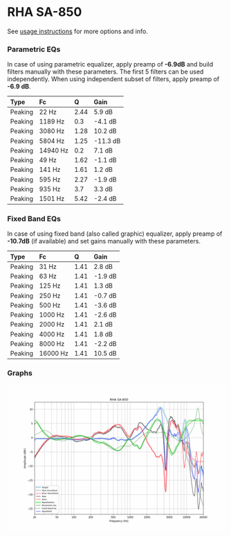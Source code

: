 # RHA SA-850
See [usage instructions](https://github.com/jaakkopasanen/AutoEq#usage) for more options and info.

### Parametric EQs
In case of using parametric equalizer, apply preamp of **-6.9dB** and build filters manually
with these parameters. The first 5 filters can be used independently.
When using independent subset of filters, apply preamp of **-6.9 dB**.

| Type    | Fc       |    Q | Gain     |
|:--------|:---------|:-----|:---------|
| Peaking | 22 Hz    | 2.44 | 5.9 dB   |
| Peaking | 1189 Hz  | 0.3  | -4.1 dB  |
| Peaking | 3080 Hz  | 1.28 | 10.2 dB  |
| Peaking | 5804 Hz  | 1.25 | -11.3 dB |
| Peaking | 14940 Hz | 0.2  | 7.1 dB   |
| Peaking | 49 Hz    | 1.62 | -1.1 dB  |
| Peaking | 141 Hz   | 1.61 | 1.2 dB   |
| Peaking | 595 Hz   | 2.27 | -1.9 dB  |
| Peaking | 935 Hz   | 3.7  | 3.3 dB   |
| Peaking | 1501 Hz  | 5.42 | -2.4 dB  |

### Fixed Band EQs
In case of using fixed band (also called graphic) equalizer, apply preamp of **-10.7dB**
(if available) and set gains manually with these parameters.

| Type    | Fc       |    Q | Gain    |
|:--------|:---------|:-----|:--------|
| Peaking | 31 Hz    | 1.41 | 2.8 dB  |
| Peaking | 63 Hz    | 1.41 | -1.9 dB |
| Peaking | 125 Hz   | 1.41 | 1.3 dB  |
| Peaking | 250 Hz   | 1.41 | -0.7 dB |
| Peaking | 500 Hz   | 1.41 | -3.6 dB |
| Peaking | 1000 Hz  | 1.41 | -2.6 dB |
| Peaking | 2000 Hz  | 1.41 | 2.1 dB  |
| Peaking | 4000 Hz  | 1.41 | 1.8 dB  |
| Peaking | 8000 Hz  | 1.41 | -2.2 dB |
| Peaking | 16000 Hz | 1.41 | 10.5 dB |

### Graphs
![](./RHA%20SA-850.png)